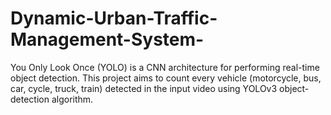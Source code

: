 # Dynamic-Urban-Traffic-Management-System-
You Only Look Once (YOLO) is a CNN architecture for performing real-time object detection.  This project aims to count every vehicle (motorcycle, bus, car, cycle, truck, train) detected in the input video using YOLOv3 object-detection algorithm.
